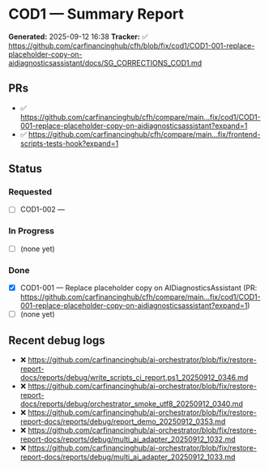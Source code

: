 # COD1 — Summary Report

**Generated:** 2025-09-12 16:38
**Tracker:** ✅ https://github.com/carfinancinghub/cfh/blob/fix/cod1/COD1-001-replace-placeholder-copy-on-aidiagnosticsassistant/docs/SG_CORRECTIONS_COD1.md

## PRs
- ✅ https://github.com/carfinancinghub/cfh/compare/main...fix/cod1/COD1-001-replace-placeholder-copy-on-aidiagnosticsassistant?expand=1
- ✅ https://github.com/carfinancinghub/cfh/compare/main...fix/frontend-scripts-tests-hook?expand=1

## Status

### Requested
- [ ] COD1-002 — <short description here>

### In Progress
- [ ] (none yet)

### Done
- [x] COD1-001 — Replace placeholder copy on AIDiagnosticsAssistant (PR: https://github.com/carfinancinghub/cfh/compare/main...fix/cod1/COD1-001-replace-placeholder-copy-on-aidiagnosticsassistant?expand=1)
- [ ] (none yet)

## Recent debug logs
- ❌ https://github.com/carfinancinghub/ai-orchestrator/blob/fix/restore-report-docs/reports/debug/write_scripts_ci_report.ps1_20250912_0346.md
- ❌ https://github.com/carfinancinghub/ai-orchestrator/blob/fix/restore-report-docs/reports/debug/orchestrator_smoke_utf8_20250912_0340.md
- ❌ https://github.com/carfinancinghub/ai-orchestrator/blob/fix/restore-report-docs/reports/debug/report_demo_20250912_0353.md
- ❌ https://github.com/carfinancinghub/ai-orchestrator/blob/fix/restore-report-docs/reports/debug/multi_ai_adapter_20250912_1032.md
- ❌ https://github.com/carfinancinghub/ai-orchestrator/blob/fix/restore-report-docs/reports/debug/multi_ai_adapter_20250912_1033.md

